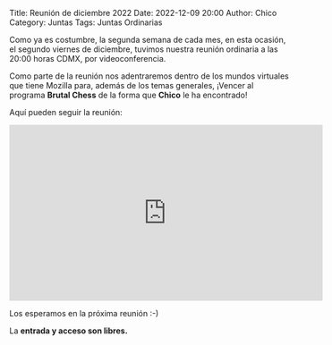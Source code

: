 Title: Reunión de diciembre 2022
Date: 2022-12-09 20:00
Author: Chico
Category: Juntas
Tags: Juntas Ordinarias

Como ya es costumbre, la segunda semana de cada mes, en esta ocasión, el segundo viernes de diciembre, tuvimos nuestra reunión ordinaria a las 20:00 horas CDMX, por videoconferencia.

Como parte de la reunión nos adentraremos dentro de los mundos virtuales que tiene Mozilla para, además de los temas generales, ¡Vencer al programa __Brutal Chess__ de la forma que __Chico__ le ha encontrado!

Aquí pueden seguir la reunión:

<iframe width="560" height="315" src="https://www.youtube.com/embed/OlIzV0SAP6U" title="YouTube video player" frameborder="0" allow="accelerometer; autoplay; clipboard-write; encrypted-media; gyroscope; picture-in-picture" allowfullscreen></iframe>

Los esperamos en la próxima reunión :-)

La __entrada y acceso son libres.__

